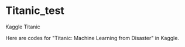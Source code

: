 # Titanic_test
Kaggle Titanic

Here are codes for "Titanic: Machine Learning from Disaster" in Kaggle.
